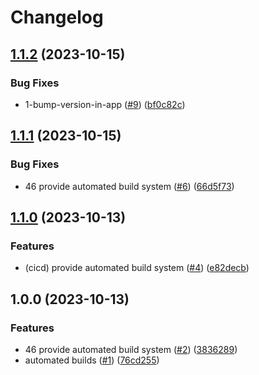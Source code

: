 # Changelog

## [1.1.2](https://github.com/airtonix/Lamp/compare/v1.1.1...v1.1.2) (2023-10-15)


### Bug Fixes

* 1-bump-version-in-app ([#9](https://github.com/airtonix/Lamp/issues/9)) ([bf0c82c](https://github.com/airtonix/Lamp/commit/bf0c82c122bedd9b62c1b558d3cb62713987ea54))

## [1.1.1](https://github.com/airtonix/Lamp/compare/v1.1.0...v1.1.1) (2023-10-15)


### Bug Fixes

* 46 provide automated build system ([#6](https://github.com/airtonix/Lamp/issues/6)) ([66d5f73](https://github.com/airtonix/Lamp/commit/66d5f73b61c07661bc1fbaa6e70fb05803113711))

## [1.1.0](https://github.com/airtonix/Lamp/compare/v1.0.0...v1.1.0) (2023-10-13)


### Features

* (cicd) provide automated build system ([#4](https://github.com/airtonix/Lamp/issues/4)) ([e82decb](https://github.com/airtonix/Lamp/commit/e82decbe3ffe8b1b7f3b0943e5ef7456e35a3434))

## 1.0.0 (2023-10-13)


### Features

* 46 provide automated build system ([#2](https://github.com/airtonix/Lamp/issues/2)) ([3836289](https://github.com/airtonix/Lamp/commit/3836289766e168ec88ae9c6572beb555e6156145))
* automated builds ([#1](https://github.com/airtonix/Lamp/issues/1)) ([76cd255](https://github.com/airtonix/Lamp/commit/76cd255e1b3e4b663ab34876dc687c7ad2dcd06a))
